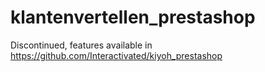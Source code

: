 # klantenvertellen_prestashop
Discontinued, features available in https://github.com/Interactivated/kiyoh_prestashop
